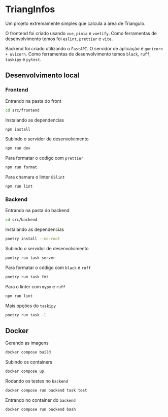 # TriangInfos

Um projeto extremamente simples que calcula a área de Triangulo.

O frontend foi criado usando `vue`, `pinia` e `vuetify`. Como ferramentas de desenvolvimento temos foi `eslint`, `prettier` e `vite`.

Backend foi criado utilizando o `FastAPI`. O servidor de aplicação é `gunicorn + uvicorn`. Como ferramentas de desenvolvimento temos `black`, `ruff`, `taskipy` e `pytest`.

## Desenvolvimento local

### Frontend

Entrando na pasta do front

```bash
cd src/frontend
```

Instalando as dependencias

```bash
npm install
```

Subindo o servidor de desenvolvimento

```bash
npm run dev
```

Para formatar o codigo com `prettier`

```bash
npm run format
```

Para chamara o linter `ESlint`

```bash
npm run lint
```

### Backend

Entrando na pasta do backend

```bash
cd src/backend
```

Instalando as dependencias

```bash
poetry install --no-root
```

Subindo o servidor de desenvolvimento

```bash
poetry run task server
```

Para formatar o código com `black` e `ruff`

```bash
poetry run task fmt
```

Para o linter com `mypy` e `ruff`

```bash
npm run lint
```

Mais opções do `taskipy`

```bash
poetry run task -l
```

## Docker

Gerando as imagens

```bash
docker compose build
```

Subindo os containers

```bash
docker compose up
```

Rodando os testes no `backend`

```bash
docker compose run backend task test
```

Entrando no container do `backend`

```bash
docker compose run backend bash
```
